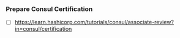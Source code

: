 ### Prepare Consul Certification

- [ ] https://learn.hashicorp.com/tutorials/consul/associate-review?in=consul/certification

